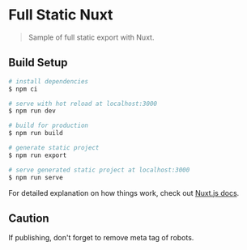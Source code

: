 # Full Static Nuxt

> Sample of full static export with Nuxt.

## Build Setup

```bash
# install dependencies
$ npm ci

# serve with hot reload at localhost:3000
$ npm run dev

# build for production
$ npm run build

# generate static project
$ npm run export

# serve generated static project at localhost:3000
$ npm run serve
```

For detailed explanation on how things work, check out [Nuxt.js docs](https://nuxtjs.org).

## Caution

If publishing, don't forget to remove meta tag of robots.
